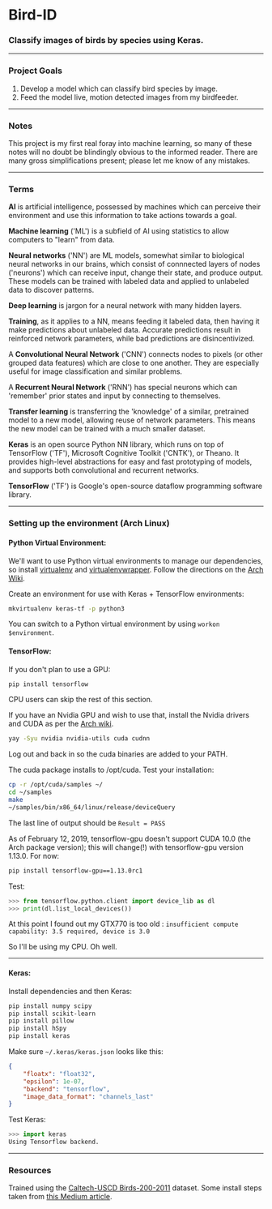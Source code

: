 # Bird-ID

### Classify images of birds by species using Keras.

***

### Project Goals

1. Develop a model which can classify bird species by image.
2. Feed the model live, motion detected images from my birdfeeder.

***

### Notes 

This project is my first real foray into machine learning, so many of these notes will no doubt be blindingly obvious to the informed reader. There are many gross simplifications present; please let me know of any mistakes.

***

### Terms
**AI** is artificial intelligence, possessed by machines which can perceive their environment and use this information to take actions towards a goal.

**Machine learning** ('ML') is a subfield of AI using statistics to allow computers to "learn" from data.

**Neural networks** ('NN') are ML models, somewhat similar to biological neural networks in our brains, which consist of connnected layers of nodes ('neurons') which can receive input, change their state, and produce output. These models can be trained with labeled data and applied to unlabeled data to discover patterns.

**Deep learning** is jargon for a neural network with many hidden layers.

**Training**, as it applies to a NN, means feeding it labeled data, then having it make predictions about unlabeled data. Accurate predictions result in reinforced network parameters, while bad predictions are disincentivized.

A **Convolutional Neural Network** ('CNN') connects nodes to pixels (or other grouped data features) which are close to one another. They are especially useful for image classification and similar problems.

A **Recurrent Neural Network** ('RNN') has special neurons which can 'remember' prior states and input by connecting to themselves.

**Transfer learning** is transferring the 'knowledge' of a similar, pretrained model to a new model, allowing reuse of network parameters. This means the new model can be trained with a much smaller dataset.

**Keras** is an open source Python NN library, which runs on top of TensorFlow ('TF'), Microsoft Cognitive Toolkit ('CNTK'), or Theano. It provides high-level abstractions for easy and fast prototyping of models, and supports both convolutional and recurrent networks.

**TensorFlow** ('TF') is Google's open-source dataflow programming software library.


***


### Setting up the environment (Arch Linux)

#### Python Virtual Environment:
We'll want to use Python virtual environments to manage our dependencies, so install [virtualenv](https://virtualenv.pypa.io/en/stable/) and [virtualenvwrapper](https://virtualenvwrapper.readthedocs.io/en/latest/). Follow the directions on the [Arch Wiki](https://wiki.archlinux.org/index.php/Python/Virtual_environment#Installation).

Create an environment for use with Keras + TensorFlow environments: 

```bash
mkvirtualenv keras-tf -p python3 
```

You can switch to a Python virtual environment by using ```workon $environment```.

#### TensorFlow:

If you don't plan to use a GPU:

```bash
pip install tensorflow
```

CPU users can skip the rest of this section.

If you have an Nvidia GPU and wish to use that, install the Nvidia drivers and CUDA as per the [Arch wiki](https://wiki.archlinux.org/index.php/GPGPU#CUDA).

```bash
yay -Syu nvidia nvidia-utils cuda cudnn
```

Log out and back in so the cuda binaries are added to your PATH. 

The cuda package installs to /opt/cuda. Test your installation:

```bash
cp -r /opt/cuda/samples ~/
cd ~/samples
make
~/samples/bin/x86_64/linux/release/deviceQuery
```

The last line of output should be ```Result = PASS```

As of February 12, 2019, tensorflow-gpu doesn't support CUDA 10.0 (the Arch package version); this will change(!) with tensorflow-gpu version 1.13.0.
For now:

```bash
pip install tensorflow-gpu==1.13.0rc1
```

Test:

```python
>>> from tensorflow.python.client import device_lib as dl
>>> print(dl.list_local_devices())
```

At this point I found out my GTX770 is too old : ```insufficient compute capability: 3.5 required, device is 3.0```

So I'll be using my CPU. Oh well.

***

#### Keras:

Install dependencies and then Keras:

```bash
pip install numpy scipy
pip install scikit-learn
pip install pillow
pip install hSpy
pip install keras
```

Make sure ```~/.keras/keras.json``` looks like this:

```json
{
    "floatx": "float32",
    "epsilon": 1e-07,
    "backend": "tensorflow",
    "image_data_format": "channels_last"
}
```

Test Keras:

```python
>>> import keras
Using Tensorflow backend.
```

***

### Resources ###
Trained using the [Caltech-USCD Birds-200-2011](http://www.vision.caltech.edu/visipedia/CUB-200-2011.html)  dataset.
Some install steps taken from [this Medium article](https://medium.com/@k_efth/deep-learning-in-arch-linux-from-start-to-finish-with-pytorch-tensorflow-nvidia-cuda-9a873c2252ed).